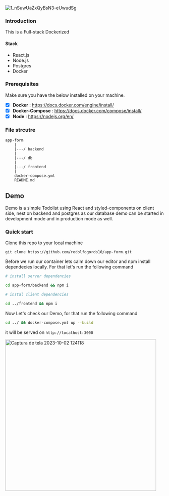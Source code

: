 
![1_nSuwUaZxQyBsN3-eUwudSg](https://github.com/rodolfogordo10/app-form/assets/11947679/2c379ba3-93f8-4ea8-9d66-e02360bbe0d5)

### Introduction

This is a Full-stack Dockerized

#### Stack

- React.js
- Node.js
- Postgres
- Docker

### Prerequisites

Make sure you have the below installed on your machine.

- [x] **Docker** : https://docs.docker.com/engine/install/
- [x] **Docker-Compose** : https://docs.docker.com/compose/install/
- [x] **Node** : https://nodejs.org/en/

### File strcutre

```
app-form
    |
    |---/ backend
    |
    |---/ db
    |
    |---/ frontend
    |
    docker-compose.yml
    README.md
```

## Demo

Demo is a simple Todolist using React and styled-components on client side, nest on backend and postgres as our database
demo can be started in development mode and in production mode as well.


### Quick start

Clone this repo to your local machine

```
git clone https://github.com/rodolfogordo10/app-form.git
```

Before we run our container lets calm down our editor and npm install dependecies locally.
For that let's run the following command

```bash
# install server dependencies

cd app-form/backend && npm i

# instal client dependencies

cd ../frontend && npm i
```

Now Let's check our Demo, for that run the following command

```bash
cd ../ && docker-compose.yml up --build
```

it will be served on `http://localhost:3000`

<img width="478" alt="Captura de tela 2023-10-02 124118" src="https://github.com/rodolfogordo10/app-form/assets/11947679/2dbda9c0-1809-4126-bbcf-cdfb8b7b50a4">

